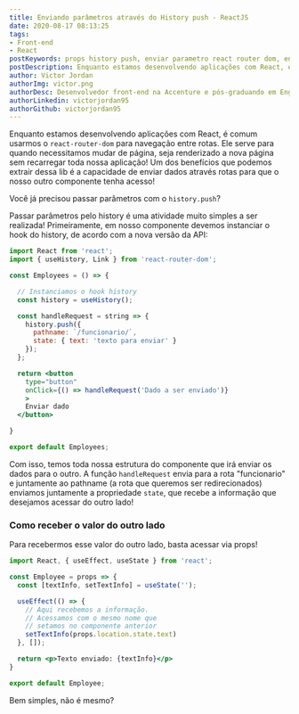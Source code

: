 ```yaml
---
title: Enviando parâmetros através do History push - ReactJS
date: 2020-08-17 08:13:25
tags:
- Front-end
- React
postKeywords: props history push, enviar parametro react router dom, enviar dado rotas, rotas push, send data via history, acessar propriedades do pai, reactjs, react router dom, react push history
postDescription: Enquanto estamos desenvolvendo aplicações com React, é comum usarmos o react-router-dom para navegação entre rotas. Ele serve para quando necessitamos mudar de página, seja renderizado a nova página sem recarregar toda nossa aplicação! Um dos benefícios que podemos extrair dessa lib é a capacidade de enviar dados através rotas para que o nosso outro componente tenha acesso! Você já precisou passar parâmetros com o history.push?
author: Victor Jordan
authorImg: victor.png
authorDesc: Desenvolvedor front-end na Accenture e pós-graduando em Engenharia de Software pela PUC-MG e formado em Banco de Dados pela Fatec, apaixonado por usabilidade, performance e UX!
authorLinkedin: victorjordan95
authorGithub: victorjordan95
---
```


Enquanto estamos desenvolvendo aplicações com React, é comum usarmos o `react-router-dom` para navegação entre rotas.
Ele serve para quando necessitamos mudar de página, seja renderizado a nova página sem recarregar toda nossa aplicação!
Um dos benefícios que podemos extrair dessa lib é a capacidade de enviar dados através rotas para que o nosso outro componente tenha acesso!

Você já precisou passar parâmetros com o `history.push`?

<!-- more -->

Passar parâmetros pelo history é uma atividade muito simples a ser realizada!
Primeiramente, em nosso componente devemos instanciar o hook do history, de acordo com a nova versão da API:

```jsx
import React from 'react';
import { useHistory, Link } from 'react-router-dom';

const Employees = () => {

  // Instanciamos o hook history
  const history = useHistory();

  const handleRequest = string => {
    history.push({
      pathname: `/funcionario/`,
      state: { text: 'texto para enviar' }
    });
  };

  return <button
    type="button"
    onClick={() => handleRequest('Dado a ser enviado')}
    >
    Enviar dado
  </button>

}

export default Employees;
```

Com isso, temos toda nossa estrutura do componente que irá enviar os dados para o outro.
A função `handleRequest` envia para a rota "funcionario" e juntamente ao pathname (a rota que queremos ser redirecionados) enviamos juntamente a propriedade `state`, que recebe a informação que desejamos acessar do outro lado!

### Como receber o valor do outro lado

Para recebermos esse valor do outro lado, basta acessar via props!

```jsx
import React, { useEffect, useState } from 'react';

const Employee = props => {
  const [textInfo, setTextInfo] = useState('');

  useEffect(() => {
    // Aqui recebemos a informação.
    // Acessamos com o mesmo nome que
    // setamos no componente anterior
    setTextInfo(props.location.state.text)
  }, []);

  return <p>Texto enviado: {textInfo}</p>
}

export default Employee;
```

Bem simples, não é mesmo?